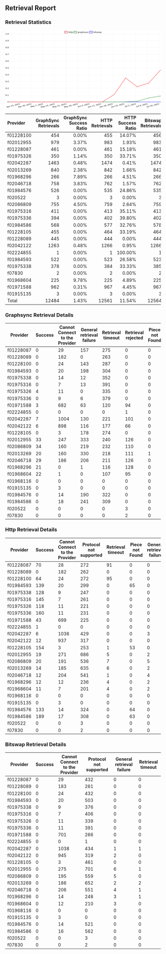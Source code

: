 ## Retrieval Report
### Retrieval Statistics
<img src="https://raw.githubusercontent.com/data-preservation-programs/filplus-checker-assets/main/filecoin-project/filecoin-plus-large-datasets/issues/1726/1689823915248.png"/>

| Provider  | GraphSync Retrievals | GraphSync Success Ratio | HTTP Retrievals | HTTP Success Ratio | Bitswap Retrievals | Bitswap Success Ratio |
| :-------- | -------------------: | ----------------------: | --------------: | -----------------: | -----------------: | --------------------: |
| f01228100 |                  454 |                   0.00% |             455 |             14.07% |                456 |                 0.00% |
| f02012955 |                  979 |                   3.37% |             983 |              1.93% |                983 |                 0.00% |
| f01228087 |                  461 |                   0.00% |             461 |             15.18% |                461 |                 0.00% |
| f01975326 |                  350 |                   1.14% |             350 |             33.71% |                350 |                 0.00% |
| f02042287 |                 1463 |                   0.48% |            1474 |              0.41% |               1474 |                 0.00% |
| f02013269 |                  840 |                   2.38% |             842 |              1.66% |                842 |                 0.00% |
| f01968296 |                  266 |                   7.89% |             266 |              4.51% |                266 |                 0.00% |
| f02046718 |                  758 |                   3.83% |             762 |              1.57% |                762 |                 0.00% |
| f01984576 |                  526 |                   0.00% |             535 |             24.86% |                535 |                 0.00% |
| f020522   |                    3 |                   0.00% |               3 |              0.00% |                  3 |                 0.00% |
| f02086809 |                  755 |                   4.50% |             759 |              2.64% |                759 |                 0.00% |
| f01975316 |                  411 |                   0.00% |             413 |             35.11% |                413 |                 0.00% |
| f01975336 |                  394 |                   0.00% |             402 |             39.80% |                402 |                 0.00% |
| f01984586 |                  568 |                   0.00% |             577 |             32.76% |                578 |                 0.00% |
| f01228105 |                  455 |                   0.00% |             464 |             33.19% |                464 |                 0.00% |
| f01228089 |                  445 |                   0.00% |             444 |              0.00% |                444 |                 0.00% |
| f02042122 |                 1263 |                   0.48% |            1266 |              0.95% |               1266 |                 0.00% |
| f02224855 |                    1 |                   0.00% |               1 |            100.00% |                  1 |                 0.00% |
| f01984593 |                  522 |                   0.00% |             523 |             26.58% |                523 |                 0.00% |
| f01975338 |                  378 |                   0.00% |             384 |             33.33% |                385 |                 0.00% |
| f07830    |                    2 |                   0.00% |               2 |              0.00% |                  2 |                 0.00% |
| f01968604 |                  225 |                   9.78% |             225 |              4.89% |                225 |                 0.00% |
| f01971588 |                  962 |                   0.31% |             967 |              4.45% |                967 |                 0.00% |
| f01915135 |                    3 |                   0.00% |               3 |              0.00% |                  3 |                 0.00% |
| Total     |                12484 |                   1.43% |           12561 |             11.54% |              12564 |                 0.00% |

### Graphsync Retrieval Details
| Provider  | Success | Cannot Connect to the Provider | General retrieval failure | Retrieval timeout | Retrieval rejected | Piece not Found |
| --------- | ------- | ------------------------------ | ------------------------- | ----------------- | ------------------ | --------------- |
| f01228087 | 0       | 29                             | 157                       | 275               | 0                  | 0               |
| f01228089 | 0       | 182                            | 0                         | 263               | 0                  | 0               |
| f01228100 | 0       | 24                             | 143                       | 287               | 0                  | 0               |
| f01984593 | 0       | 20                             | 198                       | 304               | 0                  | 0               |
| f01975338 | 0       | 14                             | 12                        | 352               | 0                  | 0               |
| f01975316 | 0       | 7                              | 13                        | 391               | 0                  | 0               |
| f01975326 | 4       | 11                             | 0                         | 335               | 0                  | 0               |
| f01975336 | 0       | 9                              | 6                         | 379               | 0                  | 0               |
| f01971588 | 3       | 682                            | 63                        | 120               | 94                 | 0               |
| f02224855 | 0       | 0                              | 0                         | 0                 | 1                  | 0               |
| f02042287 | 7       | 1004                           | 130                       | 221               | 101                | 0               |
| f02042122 | 6       | 898                            | 116                       | 177               | 66                 | 0               |
| f01228105 | 0       | 3                              | 178                       | 274               | 0                  | 0               |
| f02012955 | 33      | 247                            | 333                       | 240               | 126                | 0               |
| f02086809 | 34      | 160                            | 219                       | 232               | 110                | 0               |
| f02013269 | 20      | 160                            | 330                       | 218               | 111                | 1               |
| f02046718 | 29      | 186                            | 206                       | 211               | 126                | 0               |
| f01968296 | 21      | 0                              | 1                         | 116               | 128                | 0               |
| f01968604 | 22      | 1                              | 0                         | 107               | 95                 | 0               |
| f01968116 | 0       | 0                              | 0                         | 0                 | 0                  | 0               |
| f01915135 | 0       | 3                              | 0                         | 0                 | 0                  | 0               |
| f01984576 | 0       | 14                             | 190                       | 322               | 0                  | 0               |
| f01984586 | 0       | 18                             | 241                       | 309               | 0                  | 0               |
| f020522   | 0       | 0                              | 0                         | 0                 | 3                  | 0               |
| f07830    | 0       | 0                              | 0                         | 0                 | 2                  | 0               |

### Http Retrieval Details
| Provider  | Success | Cannot Connect to the Provider | Protocol not supported | Retrieval timeout | Piece not Found | General retrieval failure |
| --------- | ------- | ------------------------------ | ---------------------- | ----------------- | --------------- | ------------------------- |
| f01228087 | 70      | 28                             | 272                    | 91                | 0               | 0                         |
| f01228089 | 0       | 182                            | 262                    | 0                 | 0               | 0                         |
| f01228100 | 64      | 24                             | 272                    | 95                | 0               | 0                         |
| f01984593 | 139     | 20                             | 299                    | 0                 | 65              | 0                         |
| f01975338 | 128     | 9                              | 247                    | 0                 | 0               | 0                         |
| f01975316 | 145     | 7                              | 261                    | 0                 | 0               | 0                         |
| f01975326 | 118     | 11                             | 221                    | 0                 | 0               | 0                         |
| f01975336 | 160     | 11                             | 231                    | 0                 | 0               | 0                         |
| f01971588 | 43      | 699                            | 225                    | 0                 | 0               | 0                         |
| f02224855 | 1       | 0                              | 0                      | 0                 | 0               | 0                         |
| f02042287 | 6       | 1036                           | 429                    | 0                 | 0               | 3                         |
| f02042122 | 12      | 937                            | 317                    | 0                 | 0               | 0                         |
| f01228105 | 154     | 3                              | 253                    | 1                 | 53              | 0                         |
| f02012955 | 19      | 271                            | 686                    | 5                 | 0               | 2                         |
| f02086809 | 20      | 191                            | 536                    | 7                 | 0               | 5                         |
| f02013269 | 14      | 185                            | 635                    | 6                 | 0               | 2                         |
| f02046718 | 12      | 204                            | 541                    | 1                 | 0               | 4                         |
| f01968296 | 12      | 12                             | 236                    | 4                 | 0               | 2                         |
| f01968604 | 11      | 7                              | 201                    | 4                 | 0               | 2                         |
| f01968116 | 0       | 0                              | 0                      | 0                 | 0               | 0                         |
| f01915135 | 0       | 3                              | 0                      | 0                 | 0               | 0                         |
| f01984576 | 133     | 14                             | 324                    | 0                 | 64              | 0                         |
| f01984586 | 189     | 17                             | 308                    | 0                 | 63              | 0                         |
| f020522   | 0       | 0                              | 3                      | 0                 | 0               | 0                         |
| f07830    | 0       | 0                              | 2                      | 0                 | 0               | 0                         |

### Bitswap Retrieval Details
| Provider  | Success | Cannot Connect to the Provider | Protocol not supported | General retrieval failure | Retrieval timeout |
| --------- | ------- | ------------------------------ | ---------------------- | ------------------------- | ----------------- |
| f01228087 | 0       | 29                             | 432                    | 0                         | 0                 |
| f01228089 | 0       | 183                            | 261                    | 0                         | 0                 |
| f01228100 | 0       | 24                             | 432                    | 0                         | 0                 |
| f01984593 | 0       | 20                             | 503                    | 0                         | 0                 |
| f01975338 | 0       | 9                              | 376                    | 0                         | 0                 |
| f01975316 | 0       | 7                              | 406                    | 0                         | 0                 |
| f01975326 | 0       | 11                             | 339                    | 0                         | 0                 |
| f01975336 | 0       | 11                             | 391                    | 0                         | 0                 |
| f01971588 | 0       | 701                            | 266                    | 0                         | 0                 |
| f02224855 | 0       | 0                              | 1                      | 0                         | 0                 |
| f02042287 | 0       | 1038                           | 434                    | 1                         | 1                 |
| f02042122 | 0       | 945                            | 319                    | 2                         | 0                 |
| f01228105 | 0       | 3                              | 461                    | 0                         | 0                 |
| f02012955 | 0       | 275                            | 701                    | 6                         | 1                 |
| f02086809 | 0       | 195                            | 559                    | 5                         | 0                 |
| f02013269 | 0       | 186                            | 652                    | 2                         | 2                 |
| f02046718 | 0       | 206                            | 551                    | 4                         | 1                 |
| f01968296 | 0       | 14                             | 248                    | 3                         | 1                 |
| f01968604 | 0       | 12                             | 210                    | 3                         | 0                 |
| f01968116 | 0       | 0                              | 0                      | 0                         | 0                 |
| f01915135 | 0       | 3                              | 0                      | 0                         | 0                 |
| f01984576 | 0       | 14                             | 521                    | 0                         | 0                 |
| f01984586 | 0       | 16                             | 562                    | 0                         | 0                 |
| f020522   | 0       | 0                              | 3                      | 0                         | 0                 |
| f07830    | 0       | 0                              | 2                      | 0                         | 0                 |
